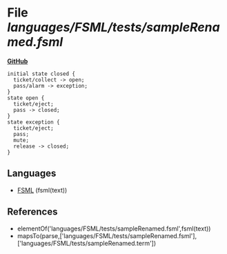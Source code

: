 # File _languages/FSML/tests/sampleRenamed.fsml_
**[GitHub](https://github.com/softlang/yas/blob/master/languages/FSML/tests/sampleRenamed.fsml)**
```
initial state closed {
  ticket/collect -> open;
  pass/alarm -> exception;
}
state open {
  ticket/eject;
  pass -> closed;
}
state exception {
  ticket/eject;
  pass;
  mute;
  release -> closed;
}
```

## Languages
* [FSML](../languages/FSML.md) (fsml(text))

## References
* elementOf('languages/FSML/tests/sampleRenamed.fsml',fsml(text))
* mapsTo(parse,['languages/FSML/tests/sampleRenamed.fsml'],['languages/FSML/tests/sampleRenamed.term'])
